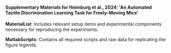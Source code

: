 #### Supplementary Materials for Heimburg et al., 2024: 'An Automated Tactile Discrimination Learning Task for Freely-Moving Mice'

**MaterialList**: Includes relevant setup items and experimental components necessary for reproducing the experiments.

**MatlabScripts**: Contains all required scripts and raw data for replicating the figure legends.

